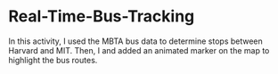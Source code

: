 # Real-Time-Bus-Tracking
In this activity, I used the MBTA bus data to determine stops between Harvard and MIT. Then, I and added an animated marker on the map to highlight the bus routes.
